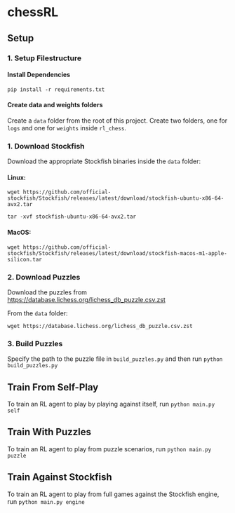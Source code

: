 # chessRL

## Setup

### 1. Setup Filestructure

#### Install Dependencies

`pip install -r requirements.txt`

#### Create data and weights folders

Create a `data` folder from the root of this project. Create two folders, one for `logs` and one for `weights` inside `rl_chess`.

### 1. Download Stockfish

Download the appropriate Stockfish binaries inside the `data` folder:

#### Linux: 
`wget https://github.com/official-stockfish/Stockfish/releases/latest/download/stockfish-ubuntu-x86-64-avx2.tar`

`tar -xvf stockfish-ubuntu-x86-64-avx2.tar`

#### MacOS: 
`wget https://github.com/official-stockfish/Stockfish/releases/latest/download/stockfish-macos-m1-apple-silicon.tar`

### 2. Download Puzzles

Download the puzzles from https://database.lichess.org/lichess_db_puzzle.csv.zst

From the `data` folder:

`wget https://database.lichess.org/lichess_db_puzzle.csv.zst`

### 3. Build Puzzles

Specify the path to the puzzle file in `build_puzzles.py` and then run `python build_puzzles.py`

## Train From Self-Play

To train an RL agent to play by playing against itself, run `python main.py self`

## Train With Puzzles

To train an RL agent to play from puzzle scenarios, run `python main.py puzzle`

## Train Against Stockfish

To train an RL agent to play from full games against the Stockfish engine, run `python main.py engine`
